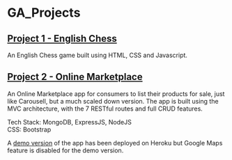 # GA_Projects

## <a href="https://github.com/wuzhixiang88/GA_Projects/tree/main/unit1_project">Project 1 - English Chess</a>
An English Chess game built using HTML, CSS and Javascript.

## <a href="https://github.com/wuzhixiang88/GA_Projects/tree/main/unit2_project">Project 2 - Online Marketplace</a>
An Online Marketplace app for consumers to list their products for sale, just like Carousell, but a much scaled down version. The app is built using the MVC architecture, with the 7 RESTful routes and full CRUD features.

Tech Stack: MongoDB, ExpressJS, NodeJS<br/>
CSS: Bootstrap

A <a href="https://zx-online-marketplace.herokuapp.com/" >demo version</a> of the app has been deployed on Heroku but Google Maps feature is disabled for the demo version.
